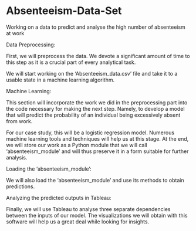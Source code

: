 # Absenteeism-Data-Set
Working on  a data to predict and analyse the high number of absenteeism at work

Data Preprocessing:

First, we will preprocess the data. We devote a significant amount of time to this step as it is a crucial part of every analytical task.

We will start working on the ‘Absenteeism_data.csv’ file and take it to a usable state in a machine learning algorithm.


 

Machine Learning:

This section will incorporate the work we did in the preprocessing part into the code necessary for making the next step. Namely, to develop a model that will predict the probability of an individual being excessively absent from work.

For our case study, this will be a logistic regression model. Numerous machine learning tools and techniques will help us at this stage. At the end, we will store our work as a Python module that we will call ‘absenteeism_module’ and will thus preserve it in a form suitable for further analysis.

 

Loading the ‘absenteeism_module’:

We will  also load the ‘absenteeism_module’ and use its methods to obtain predictions.

 

Analyzing the predicted outputs in Tableau:

Finally, we will use Tableau to analyse three separate dependencies between the inputs of our model. The visualizations we will obtain with this software will help us a great deal while looking for insights.

 
